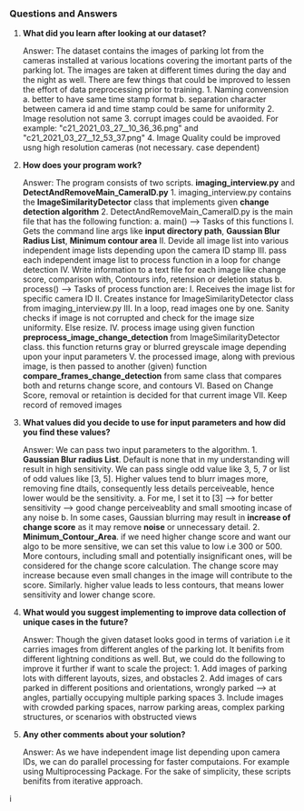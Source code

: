 
### Questions and Answers

1. **What did you learn after looking at our dataset?**

   Answer: The dataset contains the images of parking lot from the cameras installed at various locations covering the imortant parts of the parking lot.
           The images are taken at different times during the day and the night as well. There are few things that could be improved to lessen the effort of data preprocessing prior to training.
            1.  Naming convension
               a. better to have same time stamp format
               b. separation character between camera id and time stamp could be same for uniformity
            2. Image resolution not same
            3. corrupt images could be avaoided. For example:  "c21_2021_03_27__10_36_36.png" and "c21_2021_03_27__12_53_37.png"
            4. Image Quality could be improved usng high resolution cameras (not necessary. case dependent)

2. **How does your program work?**

   Answer: The program consists of two scripts. **imaging_interview.py** and **DetectAndRemoveMain_CameraID.py**
            1. imaging_interview.py contains the **ImageSimilarityDetector** class that implements given **change detection algorithm**
            2. DetectAndRemoveMain_CameraID.py is the main file that has the following function:
                a. main() --> Tasks of this functions
                    I. Gets the command line args like **input directory path**, **Gaussian Blur Radius List**, **Minimum contour area**
                    II. Devide all image list into various independent image lists depending upon the camera ID stamp
                    III. pass each independent image list to process function in a loop for change detection
                    IV. Write information to a text file for each image like change score, comparison with, Contours info, retension or deletion status
                b. process() --> Tasks of process function are:
                    I. Receives the image list for specific camera ID
                    II. Creates instance for ImageSimilarityDetector class from imaging_interview.py
                    III. In a loop, read images one by one. Sanity checks if image is not corrupted and check for the image size uniformity. Else resize.
                    IV. process image using given function **preprocess_image_change_detection** from ImageSimilarityDetector class. this function returns gray or blurred greyscale image depending upon your input parameters
                    V. the processed image, along with previous image, is then passed to another (given) function **compare_frames_change_detection**  from same class that compares both and returns change score, and contours
                    VI. Based on Change Score, removal or retaintion is decided for that current image
                    VII. Keep record of removed images

3. **What values did you decide to use for input parameters and how did you find these values?**

   Answer: We can pass two input parameters to the algorithm.
            1. **Gaussian Blur radius List**. Default is none that in my understanding will result in high sensitivity. We can pass single odd value like 3, 5, 7 or list of odd values like [3, 5]. Higher values tend to blurr images more, removing fine dtails, consequently less details perceiveable, hence lower would be the sensitivity.
                a. For me, I set it to [3] --> for better sensitivity --> good change perceiveablity and small smooting incase of any noise
                b. In some cases, Gaussian blurring may result in **increase of change score** as it may remove **noise** or unnecessary detail.
            2. **Minimum_Contour_Area**. if we need higher change score and want our algo to be more sensitive, we can set this value to low i.e 300 or 500. More contours, including small and potentially insignificant ones, will be considered for the change score calculation. The change score may increase because even small changes in the image will contribute to the score. Similarly. higher value leads to less contours, that means lower sensitivity and lower change score.

4. **What would you suggest implementing to improve data collection of unique cases in the future?**

   Answer: Though the given dataset looks good in terms of variation i.e it carries images from different angles of the parking lot. It benifits from different lightning conditions as well. But, we could do the following to improve it further if want to scale the project:
            1. Add images of parking lots with different layouts, sizes, and obstacles
            2. Add images of cars parked in different positions and orientations, wrongly parked --> at angles, partially occupying multiple parking spaces
            3. Include images with crowded parking spaces, narrow parking areas, complex parking structures, or scenarios with obstructed views


5. **Any other comments about your solution?**

   Answer: As we have independent image list depending upon camera IDs, we can do parallel processing for faster computaions. For example using Multiprocessing Package. For the sake of simplicity, these scripts benifits from iterative approach.



i
